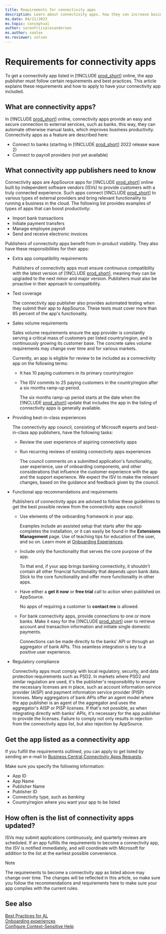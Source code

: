 ```yaml
---
title: Requirements for connectivity apps
description: Learn about connectivity apps, how they can increase business productivity, and how to get your app listed as a connectivity app.
ms.date: 04/11/2023
ms.topic: conceptual
author: sorenfriisalexandersen
ms.author: soalex
ms.reviewer: solsen
---
```


# Requirements for connectivity apps

To get a connectivity app listed in [!INCLUDE [prod_short](../includes/prod_short.md)] online, the app publisher must follow certain requirements and best practices. This article explains these requirements and how to apply to have your connectivity app included.

## What are connectivity apps?

In [!INCLUDE [prod_short](../includes/prod_short.md)] online, connectivity apps provide an easy and secure connection to external services, such as banks. this way, they can automate otherwise manual tasks, which improves business productivity. Connectivity apps as a feature are described here:

* Connect to banks (starting in [!INCLUDE [prod_short](../includes/prod_short.md)] 2022 release wave 2)
* Connect to payroll providers (not yet available)

## What connectivity app publishers need to know

Connectivity apps are AppSource apps for [!INCLUDE [prod_short](../includes/prod_short.md)] online built by independent software vendors (ISVs) to provide customers with a truly connected experience. Such apps connect [!INCLUDE [prod_short](../includes/prod_short.md)] to various types of external providers and bring relevant functionality to running a business in the cloud. The following list provides examples of types of apps that can boost productivity:

* Import bank transactions  
* Initiate payment transfers  
* Manage employee payroll  
* Send and receive electronic invoices  

Publishers of connectivity apps benefit from in-product visibility. They also have these responsibilities for their apps:

* Extra app compatibility requirements

    Publishers of connectivity apps must ensure continuous compatibility with the latest version of [!INCLUDE [prod_short](../includes/prod_short.md)], meaning they can be upgraded to the next minor and major version. Publishers must also be proactive in their approach to compatibility.

* Test coverage

    The connectivity app publisher also provides automated testing when they submit their app to AppSource. These tests must cover more than 85 percent of the app's functionality.

* Sales volume requirements

    Sales volume requirements ensure the app provider is constantly serving a critical mass of customers per listed country/region, and is continuously growing its customer base. The concrete sales volume requirements may change over time and for various markets.  

    Currently, an app is eligible for review to be included as a connectivity app on the following terms:

  * It has 10 paying customers in its primary country/region
  * The ISV commits to 25 paying customers in the country/region after a six months ramp-up period.  

    The six months ramp-up period starts at the date when the [!INCLUDE [prod_short](../includes/prod_short.md)] update that includes the app in the listing of connectivity apps is generally available.

* Providing best-in-class experiences

    The connectivity app council, consisting of Microsoft experts and best-in-class app publishers, have the following tasks:

  * Review the user experience of aspiring connectivity apps  

  * Run recurring reviews of existing connectivity apps experiences  

    The council comments on a submitted application's functionality, user experience, use of onboarding components, and other considerations that influence the customer experience with the app and the support experience. We expect the ISV to make the relevant changes, based on the guidance and feedback given by the council.  

* Functional app recommendations and requirements

    Publishers of connectivity apps are advised to follow these guidelines to get the best possible review from the connectivity apps council:

  * Use elements of the onboarding framework in your app.  

    Examples include an assisted setup that starts after the app completes the installation, or it can easily be found in the **Extensions Management** page. Use of teaching tips for education of the user, and so on. Learn more at [Onboarding Experiences](../administration/onboarding-experiences.md).
  * Include only the functionality that serves the core purpose of the app.  

    To that end, if your app brings banking connectivity, it shouldn't contain all other financial functionality that depends upon bank data. Stick to the core functionality and offer more functionality in other apps.
  * Have either a **get it now** or **free trial** call to action when published on AppSource.  

    No apps of requiring a customer to **contact me** is allowed.
  * For bank connectivity apps, provide connections to one or more banks. Make it easy for the [!INCLUDE [prod_short](../includes/prod_short.md)] user to retrieve account and transaction information and initiate single domestic payments.  

    Connections can be made directly to the banks’ API or through an aggregator of bank APIs. This seamless integration is key to a positive user experience.

* Regulatory compliance

    Connectivity apps must comply with local regulatory, security, and data protection requirements such as PSD2. In markets where PSD2 and similar regulation are used, it's the publisher's responsibility to ensure the necessary licenses are in place, such as account information service provider (AISP) and payment information service provider (PISP) licenses. Many aggregators of bank APIs offer an agent model where the app publisher is an agent of the aggregator and uses the aggregator's AISP or PISP licenses. If that's not possible, as when integrating directly with banks' APIs, it's necessary for the app publisher to provide the licenses. Failure to comply not only results in rejection from the connectivity apps list, but also rejection by AppSource.

## Get the app listed as a connectivity app

If you fulfill the requirements outlined, you can apply to get listed by sending an e-mail to [Business Central Connectivity Apps Requests](mailto:bc-connectivity-apps@microsoft.com).

Make sure you specify the following information:

* App ID
* App Name
* Publisher Name
* Publisher ID
* Connectivity type, such as *banking*  
* Country/region where you want your app to be listed

## How often is the list of connectivity apps updated?

ISVs may submit applications continuously, and quarterly reviews are scheduled. If an app fulfills the requirements to become a connectivity app, the ISV is notified immediately, and will coordinate with Microsoft for addition to the list at the earliest possible convenience.  

> [!NOTE]  
> The requirements to become a connectivity app as listed above may change over time. The changes will be reflected in this article, so make sure you follow the recommendations and requirements here to make sure your app complies with the current rules.

## See also

[Best Practices for AL](apptest-bestpracticesforalcode.md)  
[Onboarding experiences](../administration/onboarding-experiences.md)  
[Configure Context-Sensitive Help](../help/context-sensitive-help.md)  
